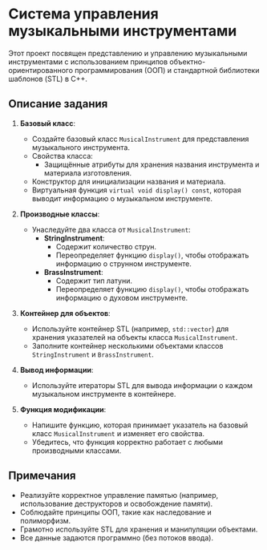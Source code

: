 
# Система управления музыкальными инструментами

Этот проект посвящен представлению и управлению музыкальными инструментами с использованием принципов объектно-ориентированного программирования (ООП) и стандартной библиотеки шаблонов (STL) в C++.

## Описание задания

1. **Базовый класс**:
   - Создайте базовый класс `MusicalInstrument` для представления музыкального инструмента.
   - Свойства класса:
     - Защищённые атрибуты для хранения названия инструмента и материала изготовления.
   - Конструктор для инициализации названия и материала.
   - Виртуальная функция `virtual void display() const`, которая выводит информацию о музыкальном инструменте.

2. **Производные классы**:
   - Унаследуйте два класса от `MusicalInstrument`:
     - **StringInstrument**:
       - Содержит количество струн.
       - Переопределяет функцию `display()`, чтобы отображать информацию о струнном инструменте.
     - **BrassInstrument**:
       - Содержит тип латуни.
       - Переопределяет функцию `display()`, чтобы отображать информацию о духовом инструменте.

3. **Контейнер для объектов**:
   - Используйте контейнер STL (например, `std::vector`) для хранения указателей на объекты класса `MusicalInstrument`.
   - Заполните контейнер несколькими объектами классов `StringInstrument` и `BrassInstrument`.

4. **Вывод информации**:
   - Используйте итераторы STL для вывода информации о каждом музыкальном инструменте в контейнере.

5. **Функция модификации**:
   - Напишите функцию, которая принимает указатель на базовый класс `MusicalInstrument` и изменяет его свойства.
   - Убедитесь, что функция корректно работает с любыми производными классами.

## Примечания

- Реализуйте корректное управление памятью (например, использование деструкторов и освобождение памяти).
- Соблюдайте принципы ООП, такие как наследование и полиморфизм.
- Грамотно используйте STL для хранения и манипуляции объектами.
- Все данные задаются программно (без потоков ввода).
